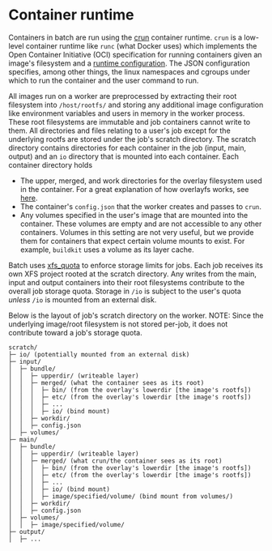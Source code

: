 # Container runtime

Containers in batch are run using the [crun](https://github.com/containers/crun) container runtime.
`crun` is a low-level container runtime like `runc` (what Docker uses) which implements the
Open Container Initiative (OCI) specification for running containers given an image's filesystem and a
[runtime configuration](https://github.com/opencontainers/runtime-spec/blob/master/config.md). The JSON
configuration specifies, among other things, the linux namespaces and cgroups under which to run the container
and the user command to run.

All images run on a worker are preprocessed by extracting their root filesystem into `/host/rootfs/` and
storing any additional image configuration like environment variables and users in memory in the worker
process. These root filesystems are immutable and job containers cannot write to them. All directories and
files relating to a user's job except for the underlying rootfs are stored under the job's scratch directory.
The scratch directory contains directories for each container in the job (input, main, output) and an `io`
directory that is mounted into each container. Each container directory holds
- The upper, merged, and work directories for the overlay filesystem used in the container. For
    a great explanation of how overlayfs works, see
    [here](https://jvns.ca/blog/2019/11/18/how-containers-work--overlayfs/).
- The container's `config.json` that the worker creates and passes to `crun`.
- Any volumes specified in the user's image that are mounted into the container. These volumes are empty
  and are not accessible to any other containers. Volumes in this setting are not very useful, but we
  provide them for containers that expect certain volume mounts to exist. For example, `buildkit` uses a
  volume as its layer cache.

Batch uses [xfs_quota](https://man7.org/linux/man-pages/man8/xfs_quota.8.html) to enforce storage
limits for jobs. Each job receives its own XFS project rooted at the scratch directory. Any writes from
the main, input and output containers into their root filesystems contribute to the overall job storage quota.
Storage in `/io` is subject to the user's quota *unless* `/io` is mounted from an external disk.

Below is the layout of job's scratch directory on the worker. NOTE: Since the underlying image/root filesystem
is not stored per-job, it does not contribute toward a job's storage quota.

```
scratch/
├─ io/ (potentially mounted from an external disk)
├─ input/
│  ├─ bundle/
│  │  ├─ upperdir/ (writeable layer)
│  │  ├─ merged/ (what the container sees as its root)
│  │  │  ├─ bin/ (from the overlay's lowerdir [the image's rootfs])
│  │  │  ├─ etc/ (from the overlay's lowerdir [the image's rootfs])
│  │  │  ├─ ...
│  │  │  ├─ io/ (bind mount)
│  │  ├─ workdir/
│  │  ├─ config.json
│  ├─ volumes/
├─ main/
│  ├─ bundle/
│  │  ├─ upperdir/ (writeable layer)
│  │  ├─ merged/ (what crun/the container sees as its root)
│  │  │  ├─ bin/ (from the overlay's lowerdir [the image's rootfs])
│  │  │  ├─ etc/ (from the overlay's lowerdir [the image's rootfs])
│  │  │  ├─ ...
│  │  │  ├─ io/ (bind mount)
│  │  │  ├─ image/specified/volume/ (bind mount from volumes/)
│  │  ├─ workdir/
│  │  ├─ config.json
│  ├─ volumes/
│  │  ├─ image/specified/volume/
├─ output/
│  ├─ ...
```
